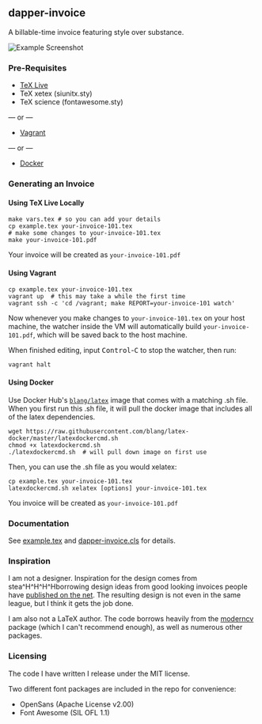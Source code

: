 ## dapper-invoice

A billable-time invoice featuring style over substance.

![Example Screenshot](http://i.imgur.com/q78jtGu.png)

### Pre-Requisites

- [TeX Live](https://www.tug.org/texlive/acquire-netinstall.html)
- TeX xetex (siunitx.sty)
- TeX science (fontawesome.sty)

— or —

- [Vagrant](https://www.vagrantup.com/downloads.html)

— or —

- [Docker](https://www.docker.com/get-started)

### Generating an Invoice

#### Using TeX Live Locally

```
make vars.tex # so you can add your details
cp example.tex your-invoice-101.tex
# make some changes to your-invoice-101.tex
make your-invoice-101.pdf
```

Your invoice will be created as `your-invoice-101.pdf`

#### Using Vagrant

```
cp example.tex your-invoice-101.tex
vagrant up  # this may take a while the first time
vagrant ssh -c 'cd /vagrant; make REPORT=your-invoice-101 watch'
```

Now whenever you make changes to `your-invoice-101.tex` on your host machine,
the watcher inside the VM will automatically build `your-invoice-101.pdf`,
which will be saved back to the host machine.

When finished editing, input <kbd>Control</kbd>-<kbd>C</kbd> to stop the
watcher, then run:

```
vagrant halt
```

#### Using Docker

Use Docker Hub's [`blang/latex`](https://hub.docker.com/r/blang/latex/) image that comes with a matching .sh file.
When you first run this .sh file, it will pull the docker image that includes
all of the latex dependencies.

```
wget https://raw.githubusercontent.com/blang/latex-docker/master/latexdockercmd.sh
chmod +x latexdockercmd.sh
./latexdockercmd.sh  # will pull down image on first use
```

Then, you can use the .sh file as you would xelatex:

```
cp example.tex your-invoice-101.tex
latexdockercmd.sh xelatex [options] your-invoice-101.tex
```

You invoice will be created as `your-invoice-101.pdf`

### Documentation

See [example.tex](example.tex) and [dapper-invoice.cls](dapper-invoice.cls) for details.

### Inspiration

I am not a designer. Inspiration for the design comes from
stea^H^H^H^Hborrowing design ideas from good looking invoices people have
[published on the
net](http://www.smashingmagazine.com/2009/11/05/invoice-like-a-pro/). The
resulting design is not even in the same league, but I think it gets the job
done.

I am also not a LaTeX author. The code borrows heavily from the
[moderncv](https://launchpad.net/moderncv) package (which I can't recommend
enough), as well as numerous other packages.

### Licensing

The code I have written I release under the MIT license.

Two different font packages are included in the repo for convenience:

- OpenSans (Apache License v2.00)
- Font Awesome (SIL OFL 1.1)
